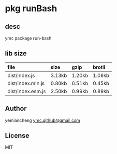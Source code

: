# pkg runBash

## desc
ymc package run-bash

## lib size  
file | size | gzip | brotli
:---- | :---- | :---- | :----
dist/index.js | 3.13kb | 1.20kb | 1.06kb
dist/index.min.js | 0.80kb | 0.51kb | 0.45kb
dist/index.esm.js | 2.50kb | 0.99kb | 0.89kb

## Author
yemiancheng <ymc.github@gmail.com>

## License
MIT